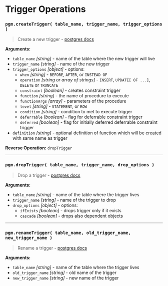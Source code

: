 # Trigger Operations

### `pgm.createTrigger( table_name, trigger_name, trigger_options )`

> Create a new trigger - [postgres docs](https://www.postgresql.org/docs/current/static/sql-createtrigger.html)

**Arguments:**

* `table_name` _[string]_ - name of the table where the new trigger will live
* `trigger_name` _[string]_ - name of the new trigger
* `trigger_options` _[object]_ - options:
  * `when` _[string]_ - `BEFORE`, `AFTER`, or `INSTEAD OF`
  * `operation` _[string or array of strings]_ - `INSERT`, `UPDATE[ OF ...]`, `DELETE` or `TRUNCATE`
  * `constraint` _[boolean]_ - creates constraint trigger
  * `function` _[string]_ - the name of procedure to execute
  * `functionArgs` _[array]_ - parameters of the procedure
  * `level` _[string]_ - `STATEMENT`, or `ROW`
  * `condition` _[string]_ - condition to met to execute trigger
  * `deferrable` _[boolean]_ - flag for deferrable constraint trigger
  * `deferred` _[boolean]_ - flag for initially deferred deferrable constraint trigger
* `definition` _[string]_ - optional definition of function which will be created with same name as trigger

**Reverse Operation:** `dropTrigger`

---

### `pgm.dropTrigger( table_name, trigger_name, drop_options )`

> Drop a trigger - [postgres docs](http://www.postgresql.org/docs/current/static/sql-droptrigger.html)

**Arguments:**

* `table_name` _[string]_ - name of the table where the trigger lives
* `trigger_name` _[string]_ - name of the trigger to drop
* `drop_options` _[object]_ - options:
  * `ifExists` _[boolean]_ - drops trigger only if it exists
  * `cascade` _[boolean]_ - drops also dependent objects

---

### `pgm.renameTrigger( table_name, old_trigger_name, new_trigger_name )`

> Rename a trigger - [postgres docs](http://www.postgresql.org/docs/current/static/sql-altertrigger.html)

**Arguments:**

* `table_name` _[string]_ - name of the table where the trigger lives
* `old_trigger_name` _[string]_ - old name of the trigger
* `new_trigger_name` _[string]_ - new name of the trigger
